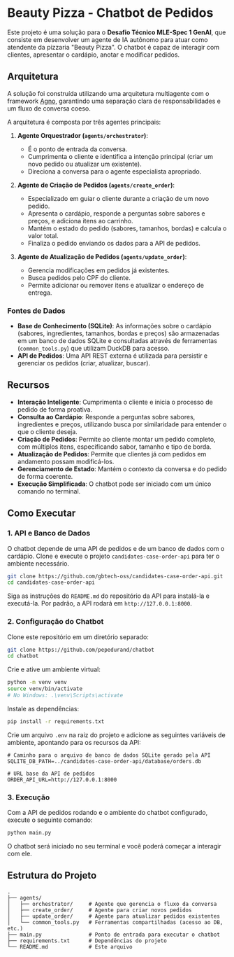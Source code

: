 # Beauty Pizza - Chatbot de Pedidos

Este projeto é uma solução para o **Desafio Técnico MLE-Spec 1 GenAI**, que consiste em desenvolver um agente de IA autônomo para atuar como atendente da pizzaria "Beauty Pizza". O chatbot é capaz de interagir com clientes, apresentar o cardápio, anotar e modificar pedidos.

## Arquitetura

A solução foi construída utilizando uma arquitetura multiagente com o framework [Agno](https://docs.agno.com/introduction), garantindo uma separação clara de responsabilidades e um fluxo de conversa coeso.

A arquitetura é composta por três agentes principais:

1. **Agente Orquestrador (`agents/orchestrator`)**:

   - É o ponto de entrada da conversa.
   - Cumprimenta o cliente e identifica a intenção principal (criar um novo pedido ou atualizar um existente).
   - Direciona a conversa para o agente especialista apropriado.

2. **Agente de Criação de Pedidos (`agents/create_order`)**:

   - Especializado em guiar o cliente durante a criação de um novo pedido.
   - Apresenta o cardápio, responde a perguntas sobre sabores e preços, e adiciona itens ao carrinho.
   - Mantém o estado do pedido (sabores, tamanhos, bordas) e calcula o valor total.
   - Finaliza o pedido enviando os dados para a API de pedidos.

3. **Agente de Atualização de Pedidos (`agents/update_order`)**:
   - Gerencia modificações em pedidos já existentes.
   - Busca pedidos pelo CPF do cliente.
   - Permite adicionar ou remover itens e atualizar o endereço de entrega.

### Fontes de Dados

- **Base de Conhecimento (SQLite)**: As informações sobre o cardápio (sabores, ingredientes, tamanhos, bordas e preços) são armazenadas em um banco de dados SQLite e consultadas através de ferramentas (`common_tools.py`) que utilizam DuckDB para acesso.
- **API de Pedidos**: Uma API REST externa é utilizada para persistir e gerenciar os pedidos (criar, atualizar, buscar).

## Recursos

- **Interação Inteligente**: Cumprimenta o cliente e inicia o processo de pedido de forma proativa.
- **Consulta ao Cardápio**: Responde a perguntas sobre sabores, ingredientes e preços, utilizando busca por similaridade para entender o que o cliente deseja.
- **Criação de Pedidos**: Permite ao cliente montar um pedido completo, com múltiplos itens, especificando sabor, tamanho e tipo de borda.
- **Atualização de Pedidos**: Permite que clientes já com pedidos em andamento possam modificá-los.
- **Gerenciamento de Estado**: Mantém o contexto da conversa e do pedido de forma coerente.
- **Execução Simplificada**: O chatbot pode ser iniciado com um único comando no terminal.

## Como Executar

### 1. API e Banco de Dados

O chatbot depende de uma API de pedidos e de um banco de dados com o cardápio. Clone e execute o projeto `candidates-case-order-api` para ter o ambiente necessário.

```bash
git clone https://github.com/gbtech-oss/candidates-case-order-api.git
cd candidates-case-order-api
```

Siga as instruções do `README.md` do repositório da API para instalá-la e executá-la. Por padrão, a API rodará em `http://127.0.0.1:8000`.

### 2. Configuração do Chatbot

Clone este repositório em um diretório separado:

```bash
git clone https://github.com/pepedurand/chatbot
cd chatbot
```

Crie e ative um ambiente virtual:

```bash
python -m venv venv
source venv/bin/activate
# No Windows: .\venv\Scripts\activate
```

Instale as dependências:

```bash
pip install -r requirements.txt
```

Crie um arquivo `.env` na raiz do projeto e adicione as seguintes variáveis de ambiente, apontando para os recursos da API:

```env
# Caminho para o arquivo de banco de dados SQLite gerado pela API
SQLITE_DB_PATH=../candidates-case-order-api/database/orders.db

# URL base da API de pedidos
ORDER_API_URL=http://127.0.0.1:8000
```

### 3. Execução

Com a API de pedidos rodando e o ambiente do chatbot configurado, execute o seguinte comando:

```bash
python main.py
```

O chatbot será iniciado no seu terminal e você poderá começar a interagir com ele.

## Estrutura do Projeto

```
.
├── agents/
│   ├── orchestrator/     # Agente que gerencia o fluxo da conversa
│   ├── create_order/     # Agente para criar novos pedidos
│   ├── update_order/     # Agente para atualizar pedidos existentes
│   └── common_tools.py   # Ferramentas compartilhadas (acesso ao DB, etc.)
├── main.py               # Ponto de entrada para executar o chatbot
├── requirements.txt      # Dependências do projeto
└── README.md             # Este arquivo
```
